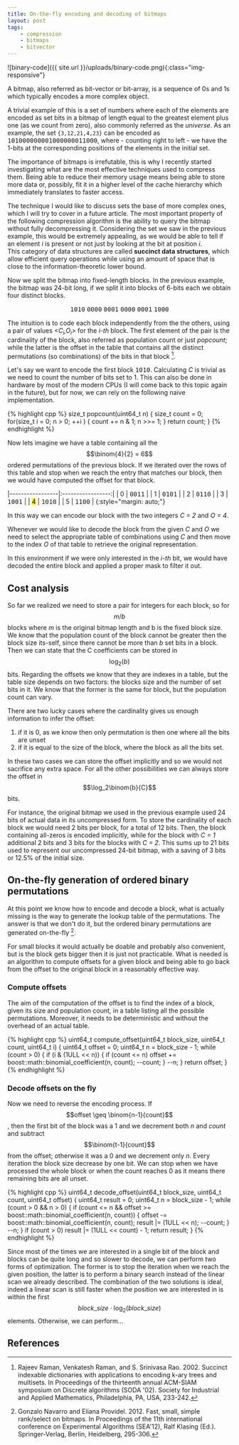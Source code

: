 ```yaml
---
title: On-the-fly encoding and decoding of bitmaps
layout: post
tags: 
    - compression 
    - bitmaps
    - bitvector
---
```

![binary-code]({{ site.url }}/uploads/binary-code.png){:class="img-responsive"}

A bitmap, also referred as bit-vector or bit-array, is a sequence of 0s and 1s which typically encodes a more complex object. 

A trivial example of this is a set of numbers where each of the elements are encoded as set bits in a bitmap of length equal to the greatest element plus one (as we count from zero), also commonly referred as the *universe*. As an example, the set `{3,12,21,4,23}` can be encoded as <kbd>101000000001000000011000</kbd>, where - counting right to left - we have the 1-bits at the corresponding positions of the elements in the initial set.

The importance of bitmaps is irrefutable, this is why I recently started investigating what are the most effective techniques used to compress them. 
Being able to reduce their memory usage means being able to store more data or, possibly, fit it in a higher level of the cache hierarchy which immediately translates to faster access. 

The technique I would like to discuss sets the base of more complex ones, which I will try to cover in a future article. The most important property of the following compression algorithm is the ability to query the bitmap without fully decompressing it. Considering the set we saw in the previous example, this would be extremely appealing, as we would be able to tell if an element *i* is present or not just by looking at the bit at position *i*.  
This category of data structures are called **succinct data structures**, which allow efficient query operations while using an amount of space that is close to the information-theoretic lower bound.

Now we split the bitmap into fixed-length blocks. In the previous example, the bitmap was 24-bit long, if we split it into blocks of 6-bits each we obtain four distinct blocks.

<center><kbd>1010</kbd> <kbd>0000</kbd> <kbd>0001</kbd> <kbd>0000</kbd> <kbd>0001</kbd> <kbd>1000</kbd></center>

 The intuition is to code each block independently from the the others, using a pair of values *<C<sub>i</sub>,O<sub>i</sub>>* for the *i-th* block. 
 The first element of the pair is the cardinality of the block, also referred as population count or just *popcount*; while the latter is the offset in the table that contains all the distinct permutations (so combinations) of the bits in that block [^fn1].

Let's say we want to encode the first block <kbd>1010</kbd>. Calculating *C* is trivial as we need to count the number of bits set to 1. This can also be done in hardware by most of the modern CPUs (I will come back to this topic again in the future), but for now, we can rely on the following naive implementation.

{% highlight cpp %}
size_t popcount(uint64_t n)
{
    size_t count = 0;
    for(size_t i = 0; n > 0; ++i )
    {
        count += n & 1;
        n >>= 1;
    }
    return count;
}
{% endhighlight %}

Now lets imagine we have a table containing all the $$\binom{4}{2} = 6$$ ordered permutations of the previous block. If we iterated over the rows of this table and stop when we reach the entry that matches our block, then we would have computed the offset for that block. 

|-----------------|:-----------------:|
| 0               | <kbd>0011</kbd> |
| 1               | <kbd>0101</kbd> |
| 2               | <kbd>0110</kbd> |
| 3               | <kbd>1001</kbd> |
| <mark>4</mark>  | <kbd>1010</kbd> |
| 5               | <kbd>1100</kbd> |
{:style="margin: auto;"}

In this way we can encode our block with the two integers *C = 2* and *O = 4*.

Whenever we would like to decode the block from the given *C* and *O* we need to select the appropriate table of combinations using *C* and then move to the index *O* of that table to retrieve the original representation.

In this environment if we were only interested in the *i-th* bit, we would have decoded the entire block and applied a proper mask to filter it out. 

## Cost analysis

So far we realized we need to store a pair for integers for each block, so for $$m/b$$ blocks where *m* is the original bitmap length and b is the fixed block size. We know that the population count of the block cannot be greater then the block size its-self, since there cannot be more than *b* set bits in a block. Then we can state that the C coefficients can be stored in $$\log_2(b)$$ bits. 
Regarding the offsets we know that they are indexes in a table, but the table size depends on two factors: the blocks size and the number of set bits in it.
We know that the former is the same for block, but the population count can vary.

There are two lucky cases where the cardinality gives us enough information to infer the offset:

1. if it is 0, as we know then only permutation is then one where all the bits are unset
2. if it is equal to the size of the block, where the block as all the bits set.

In these two cases we can store the offset implicitly and so we would not sacrifice any extra space. For all the other possibilities we can always store the offset in $$\log_2\binom{b}{C}$$ bits.

For instance, the original bitmap we used in the previous example used 24 bits of actual data in its uncompressed form. To store the cardinality of each block we would need 2 bits per block, for a total of 12 bits. Then, the block containing all-zeros is encoded implicitly, while for the block with *C = 1* additional 2 bits and 3 bits for the blocks with *C = 2*. This sums up to 21 bits used to represent our uncompressed 24-bit bitmap, with a saving of 3 bits or 12.5% of the initial size. 

## On-the-fly generation of ordered binary permutations

At this point we know how to encode and decode a block, what is actually missing is the way to generate the lookup table of the permutations. The answer is that we don't do it, but the ordered binary permutations are generated on-the-fly [^fn2].

For small blocks it would actually be doable and probably also convenient, but is the block gets bigger then it is just not practicable. What is needed is an algorithm to compute offsets for a given block and being able to go back from the offset to the original block in a reasonably effective way.

### Compute offsets

The aim of the computation of the offset is to find the index of a block, given its size and population count, in a table listing all the possible permutations. Moreover, it needs to be deterministic and without the overhead of an actual table. 

{% highlight cpp %}
uint64_t compute_offset(uint64_t block_size, uint64_t count, uint64_t i) {
    uint64_t offset = 0;
    uint64_t n = block_size - 1;
    while (count > 0) {
        if (i & (1ULL << n)) {
            if (count <= n)
                offset += boost::math::binomial_coefficient<double>(n, count);
            --count;
        }
        --n;
    }
    return offset;
}
{% endhighlight %}

### Decode offsets on the fly

Now we need to reverse the encoding process.
If $$offset \geq \binom{n-1}{count}$$, then the first bit of the block was a 1 and we decrement both *n* and *count* and subtract $$\binom{t-1}{count}$$ from the offset; otherwise it was a 0 and we decrement only *n*. 
Every iteration the block size decrease by one bit. We can stop when we have processed the whole block or when the count reaches 0 as it means there remaining bits are all unset.

{% highlight cpp %}
uint64_t decode_offset(uint64_t block_size, uint64_t count, uint64_t offset) {
  uint64_t result = 0;
  uint64_t n = block_size - 1;
  while (count > 0 && n > 0) {
    if (count <= n &&
        offset >= boost::math::binomial_coefficient<double>(n, count)) {
      offset -= boost::math::binomial_coefficient<double>(n, count);
      result |= (1ULL << n);
      --count;
    }
    --n;
  }
  if (count > 0)
    result |= (1ULL << count) - 1;
  return result;
}
{% endhighlight %}

Since most of the times we are interested in a single bit of the block and blocks can be quite long and so slower to decode, we can perform two forms of optimization. The former is to stop the iteration when we reach the given position, the latter is to perform a binary search instead of the linear scan we already described. The combination of the two solutions is ideal, indeed a linear scan is still faster when the position we are interested in is within the first $$block\_size \cdot \log_2(block\_size)$$ elements. Otherwise, we can perform...

## References

[^fn1]: Rajeev Raman, Venkatesh Raman, and S. Srinivasa Rao. 2002. Succinct indexable dictionaries with applications to encoding k-ary trees and multisets. In Proceedings of the thirteenth annual ACM-SIAM symposium on Discrete algorithms (SODA '02). Society for Industrial and Applied Mathematics, Philadelphia, PA, USA, 233-242.

[^fn2]: Gonzalo Navarro and Eliana Providel. 2012. Fast, small, simple rank/select on bitmaps. In Proceedings of the 11th international conference on Experimental Algorithms (SEA'12), Ralf Klasing (Ed.). Springer-Verlag, Berlin, Heidelberg, 295-306.
